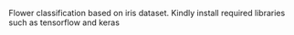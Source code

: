 Flower classification based on iris dataset.
Kindly install required libraries such as tensorflow and keras

